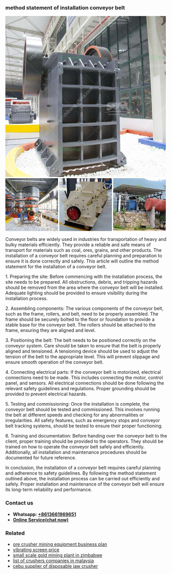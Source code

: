 <h3>method statement of installation conveyor belt</h3><img src='1702950199.jpg' alt=''><p>Conveyor belts are widely used in industries for transportation of heavy and bulky materials efficiently. They provide a reliable and safe means of transport for materials such as coal, ores, grains, and other products. The installation of a conveyor belt requires careful planning and preparation to ensure it is done correctly and safely. This article will outline the method statement for the installation of a conveyor belt.</p><p>1. Preparing the site: Before commencing with the installation process, the site needs to be prepared. All obstructions, debris, and tripping hazards should be removed from the area where the conveyor belt will be installed. Adequate lighting should be provided to ensure visibility during the installation process.</p><p>2. Assembling components: The various components of the conveyor belt, such as the frame, rollers, and belt, need to be properly assembled. The frame should be securely bolted to the floor or foundation to provide a stable base for the conveyor belt. The rollers should be attached to the frame, ensuring they are aligned and level.</p><p>3. Positioning the belt: The belt needs to be positioned correctly on the conveyor system. Care should be taken to ensure that the belt is properly aligned and tensioned. A tensioning device should be used to adjust the tension of the belt to the appropriate level. This will prevent slippage and ensure smooth operation of the conveyor belt.</p><p>4. Connecting electrical parts: If the conveyor belt is motorized, electrical connections need to be made. This includes connecting the motor, control panel, and sensors. All electrical connections should be done following the relevant safety guidelines and regulations. Proper grounding should be provided to prevent electrical hazards.</p><p>5. Testing and commissioning: Once the installation is complete, the conveyor belt should be tested and commissioned. This involves running the belt at different speeds and checking for any abnormalities or irregularities. All safety features, such as emergency stops and conveyor belt tracking systems, should be tested to ensure their proper functioning.</p><p>6. Training and documentation: Before handing over the conveyor belt to the client, proper training should be provided to the operators. They should be trained on how to operate the conveyor belt safely and efficiently. Additionally, all installation and maintenance procedures should be documented for future reference.</p><p>In conclusion, the installation of a conveyor belt requires careful planning and adherence to safety guidelines. By following the method statement outlined above, the installation process can be carried out efficiently and safely. Proper installation and maintenance of the conveyor belt will ensure its long-term reliability and performance.</p><h3>Contact us</h3><ul><li><strong>Whatsapp:&nbsp;<a href="https://wa.me/8613661969651">+8613661969651</a></strong></li><li><a href="https://swt.shibang-china.com/?git&amp;zhl&amp;method statement of installation conveyor belt"><strong>Online Service(chat now)</strong></a></li></ul><h3>Related</h3><ul><li><a href='ore crusher mining equipment business plan.md'>ore crusher mining equipment business plan</a></li><li><a href='vibrating screen price.md'>vibrating screen price</a></li><li><a href='small scale gold mining plant in zimbabwe.md'>small scale gold mining plant in zimbabwe</a></li><li><a href='list of crushers companies in malaysia.md'>list of crushers companies in malaysia</a></li><li><a href='cebu supplier of disposable jaw crusher.md'>cebu supplier of disposable jaw crusher</a></li></ul>